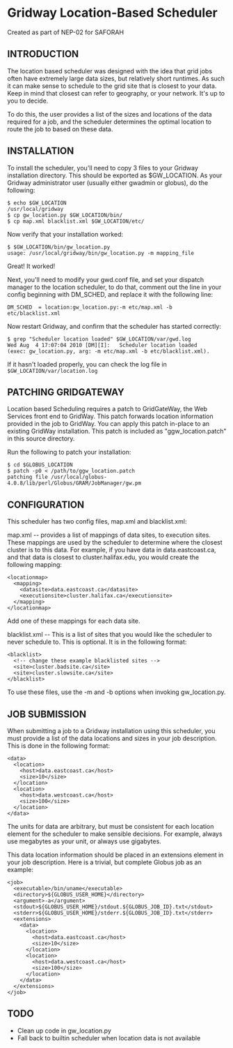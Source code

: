 Gridway Location-Based Scheduler
================================

Created as part of NEP-02 for SAFORAH

INTRODUCTION
------------

The location based scheduler was designed with the idea that grid jobs often
have extremely large data sizes, but relatively short runtimes. As such it can
make sense to schedule to the grid site that is closest to your data. Keep in
mind that closest can refer to geography, or your network. It's up to you to
decide. 

To do this, the user provides a list of the sizes and locations of the data
required for a job, and the scheduler determines the optimal location to route
the job to based on these data.


INSTALLATION
------------

To install the scheduler, you'll need to copy 3 files to your Gridway
installation directory. This should be exported as $GW_LOCATION. As your
Gridway administrator user (usually either gwadmin or globus), do the
following:

    $ echo $GW_LOCATION
    /usr/local/gridway
    $ cp gw_location.py $GW_LOCATION/bin/
    $ cp map.xml blacklist.xml $GW_LOCATION/etc/

Now verify that your installation worked:
 
    $ $GW_LOCATION/bin/gw_location.py
    usage: /usr/local/gridway/bin/gw_location.py -m mapping_file

Great! It worked!

Next, you'll need to modify your gwd.conf file, and set your dispatch manager
to the location scheduler, to do that, comment out the line in your config
beginning with DM_SCHED, and replace it with the following line:

    DM_SCHED  = location:gw_location.py:-m etc/map.xml -b etc/blacklist.xml

Now restart Gridway, and confirm that the scheduler has started correctly:

    $ grep "Scheduler location loaded" $GW_LOCATION/var/gwd.log
    Wed Aug  4 17:07:04 2010 [DM][I]: 	Scheduler location loaded 
    (exec: gw_location.py, arg: -m etc/map.xml -b etc/blacklist.xml).

If it hasn't loaded properly, you can check the log file in 
`$GW_LOCATION/var/location.log`


PATCHING GRIDGATEWAY
--------------------

Location based Scheduling requires a patch to GridGateWay, the Web Services
front end to GridWay. This patch forwards location information provided in the
job to GridWay. You can apply this patch in-place to an existing GridWay
installation. This patch is included as "ggw_location.patch" in this source
directory.

Run the following to patch your installation:

    $ cd $GLOBUS_LOCATION
    $ patch -p0 < /path/to/ggw_location.patch
    patching file /usr/local/globus-4.0.8/lib/perl/Globus/GRAM/JobManager/gw.pm


CONFIGURATION
-------------

This scheduler has two config files, map.xml and blacklist.xml:

map.xml -- provides a list of mappings of data sites, to execution sites. These
mappings are used by the scheduler to determine where the closest cluster is to
this data. For example, if you have data in data.eastcoast.ca, and that data is
closest to cluster.halifax.edu, you would create the following mapping:

    <locationmap>
      <mapping>
        <datasite>data.eastcoast.ca</datasite>
        <executionsite>cluster.halifax.ca</executionsite>
      </mapping>
    </locationmap>

Add one of these mappings for each data site.


blacklist.xml -- This is a list of sites that you would like the scheduler to
never schedule to. This is optional. It is in the following format:

    <blacklist>
      <!-- change these example blacklisted sites -->
      <site>cluster.badsite.ca</site>
      <site>cluster.slowsite.ca</site>
    </blacklist>

To use these files, use the -m and -b options when invoking gw_location.py.


JOB SUBMISSION
--------------

When submitting a job to a Gridway installation using this scheduler, you must
provide a list of the data locations and sizes in your job description. This is
done in the following format:

    <data>
      <location>
        <host>data.eastcoast.ca</host>
        <size>10</size>
      </location>
      <location>
        <host>data.westcoast.ca</host>
        <size>100</size>
      </location>
    </data>

The units for data are arbitrary, but must be consistent for each location
element for the scheduler to make sensible decisions. For example, always use
megabytes as your unit, or always use gigabytes.

This data location information should be placed in an extensions element in
your job description. Here is a trivial, but complete Globus job as an example:

    <job>
      <executable>/bin/uname</executable>
      <directory>${GLOBUS_USER_HOME}</directory>
      <argument>-a</argument>
      <stdout>${GLOBUS_USER_HOME}/stdout.${GLOBUS_JOB_ID}.txt</stdout>
      <stderr>${GLOBUS_USER_HOME}/stderr.${GLOBUS_JOB_ID}.txt</stderr>
      <extensions>
        <data>
          <location>
            <host>data.eastcoast.ca</host>
            <size>10</size>
          </location>
          <location>
            <host>data.westcoast.ca</host>
            <size>100</size>
          </location>
        </data>
      </extensions>
    </job>

TODO
----

* Clean up code in gw_location.py
* Fall back to builtin scheduler when location data is not available
